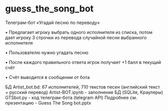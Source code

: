 # guess_the_song_bot
Телеграм-бот «Угадай песню по переводу»

• Предлагает игроку выбрать одного исполнителя из списка, потом дает игроку 3 строчки из перевода случайной песни выбранного исполнителя

• Пользователю нужно угадать песню

• После каждого правильного ответа игрок получает +1 балл в текущий счёт

• Счёт выводится в сообщении от бота

БД Artist_bot.bd: 67 исполнителей, 710 текстов песен (английский текст + русский перевод)
Artist-BOT.ipynb - заполнение БД (SQLite, Краулеры)
GTSbot.py - код телеграм-бота (telegram API)
Подробнее см. презентацию - Guess The Song bot.pptx
